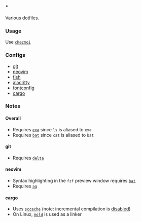 # .

Various dotfiles.

### Usage

Use [`chezmoi`](https://www.chezmoi.io)

### Configs

- [git](./dot_gitconfig)
- [neovim](./dot_config/nvim)
- [fish](./dot_config/fish)
- [alacritty](./dot_config/alacritty)
- [fontconfig](./dot_config/fontconfig)
- [cargo](./dot_cargo)

### Notes

#### Overall

- Requires [`exa`](https://github.com/ogham/exa) since `ls` is aliased to `exa`
- Requires [`bat`](https://github.com/sharkdp/bat) since `cat` is aliased to `bat`

#### git

- Requires [`delta`](https://github.com/dandavison/delta)

#### neovim

- Syntax highlighting in the `fzf` preview window requires [`bat`](https://github.com/sharkdp/bat)
- Requires [`ag`](https://github.com/ggreer/the_silver_searcher)

#### cargo

- Uses [`sccache`](https://github.com/mozilla/sccache) (note: incremental compilation is [disabled][sccache_incremental])
- On Linux, [`mold`](https://github.com/rui314/mold) is used as a linker

[sccache_incremental]: https://github.com/mozilla/sccache#rust

